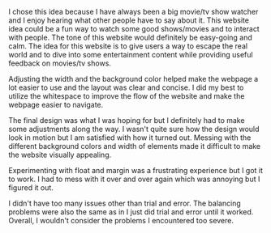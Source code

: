 <p>I chose this idea because I have always been a big movie/tv show watcher and I enjoy hearing what other people have to say about it.  This website idea could be a fun way to watch some good shows/movies and to interact with people.  The tone of this website would definitely be easy-going and calm.  The idea for this website is to give users a way to escape the real world and to dive into some entertainment content while providing useful feedback on movies/tv shows.</p>

<p>Adjusting the width and the background color helped make the webpage a lot easier to use and the layout was clear and concise.  I did my best to utilize the whitespace to improve the flow of the website and make the webpage easier to navigate.</p>

<p>The final design was what I was hoping for but I definitely had to make some adjustments along the way.  I wasn't quite sure how the design would look in motion but I am satisfied with how it turned out. Messing with the different background colors and width of elements made it difficult to make the website visually appealing.</p>

<p>Experimenting with float and margin was a frustrating experience but I got it to work.  I had to mess with it over and over again which was annoying but I figured it out.</p>

<p>I didn't have too many issues other than trial and error.  The balancing problems were also the same as in I just did trial and error until it worked.  Overall, I wouldn't consider the problems I encountered too severe.</p>